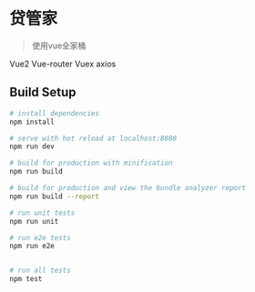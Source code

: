 # 贷管家

> 使用vue全家桶

Vue2 Vue-router Vuex axios 

## Build Setup

``` bash
# install dependencies
npm install

# serve with hot reload at localhost:8080
npm run dev

# build for production with minification
npm run build

# build for production and view the bundle analyzer report
npm run build --report

# run unit tests
npm run unit

# run e2e tests
npm run e2e


# run all tests
npm test
```
